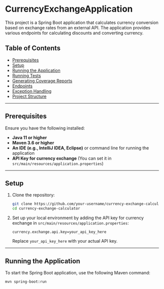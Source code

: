 # CurrencyExchangeApplication

This project is a Spring Boot application that calculates currency conversion based on exchange rates from an external API. The application provides various endpoints for calculating discounts and converting currency.

## Table of Contents
- [Prerequisites](#prerequisites)
- [Setup](#setup)
- [Running the Application](#running-the-application)
- [Running Tests](#running-tests)
- [Generating Coverage Reports](#generating-coverage-reports)
- [Endpoints](#endpoints)
- [Exception Handling](#exception-handling)
- [Project Structure](#project-structure)

---

## Prerequisites

Ensure you have the following installed:
- **Java 11 or higher**
- **Maven 3.6 or higher**
- **An IDE (e.g., IntelliJ IDEA, Eclipse)** or command line for running the application
- **API Key for currency exchange** (You can set it in `src/main/resources/application.properties`)

---

## Setup

1. Clone the repository:

    ```bash
    git clone https://github.com/your-username/currency-exchange-calculator.git
    cd currency-exchange-calculator
    ```

2. Set up your local environment by adding the API key for currency exchange in `src/main/resources/application.properties`:

    ```properties
    currency.exchange.api.key=your_api_key_here
    ```

    Replace `your_api_key_here` with your actual API key.

---

## Running the Application

To start the Spring Boot application, use the following Maven command:

```bash
mvn spring-boot:run
